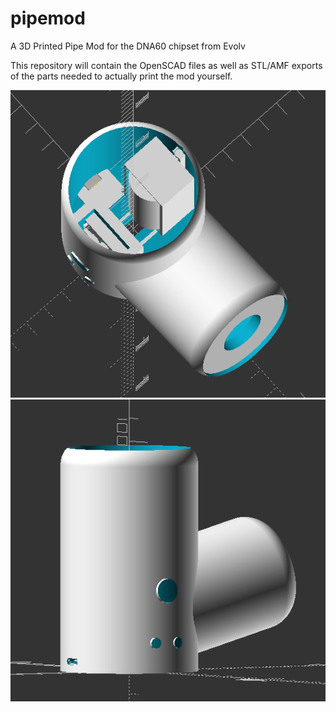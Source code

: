 # pipemod
A 3D Printed Pipe Mod for the DNA60 chipset from Evolv

This repository will contain the OpenSCAD files as well as STL/AMF exports of the parts needed to actually print the mod yourself.

![Pipemod1](Pipemod1.png)
![Pipemod2](Pipemod2.png)